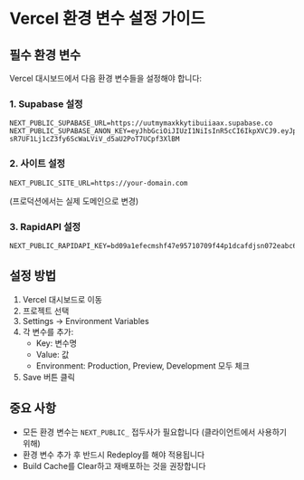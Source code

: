 # Vercel 환경 변수 설정 가이드

## 필수 환경 변수

Vercel 대시보드에서 다음 환경 변수들을 설정해야 합니다:

### 1. Supabase 설정
```
NEXT_PUBLIC_SUPABASE_URL=https://uutmymaxkkytibuiiaax.supabase.co
NEXT_PUBLIC_SUPABASE_ANON_KEY=eyJhbGciOiJIUzI1NiIsInR5cCI6IkpXVCJ9.eyJpc3MiOiJzdXBhYmFzZSIsInJlZiI6InV1dG15bWF4a2t5dGlidWlpYWF4Iiwicm9sZSI6ImFub24iLCJpYXQiOjE3NTE4OTYzMzUsImV4cCI6MjA2NzQ3MjMzNX0.-sR7UF1Lj1cZ3fy6ScWaLViV_d5aU2PoT7UCpf3XlBM
```

### 2. 사이트 설정
```
NEXT_PUBLIC_SITE_URL=https://your-domain.com
```
(프로덕션에서는 실제 도메인으로 변경)

### 3. RapidAPI 설정
```
NEXT_PUBLIC_RAPIDAPI_KEY=bd09a1efecmshf47e95710709f44p1dcafdjsn072eabc66aa4
```

## 설정 방법

1. Vercel 대시보드로 이동
2. 프로젝트 선택
3. Settings → Environment Variables
4. 각 변수를 추가:
   - Key: 변수명
   - Value: 값
   - Environment: Production, Preview, Development 모두 체크
5. Save 버튼 클릭

## 중요 사항

- 모든 환경 변수는 `NEXT_PUBLIC_` 접두사가 필요합니다 (클라이언트에서 사용하기 위해)
- 환경 변수 추가 후 반드시 Redeploy를 해야 적용됩니다
- Build Cache를 Clear하고 재배포하는 것을 권장합니다